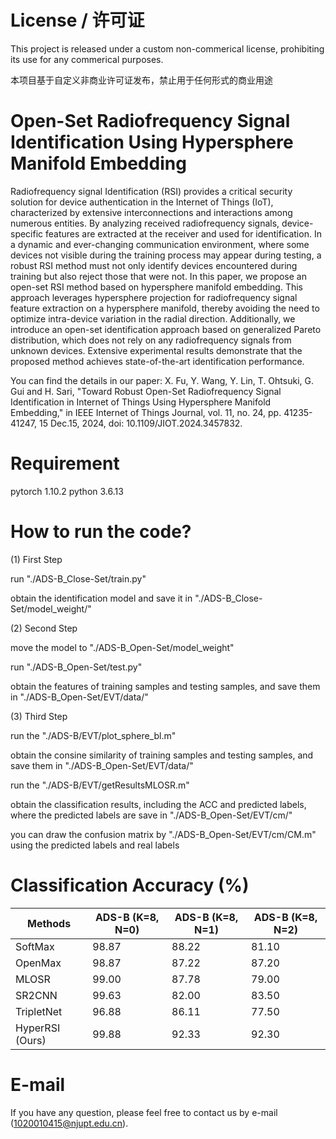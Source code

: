 # License / 许可证

This project is released under a custom non-commerical license, prohibiting its use for any commerical purposes.

本项目基于自定义非商业许可证发布，禁止用于任何形式的商业用途

# Open-Set Radiofrequency Signal Identification Using Hypersphere Manifold Embedding

Radiofrequency signal Identification (RSI) provides a critical security solution for device authentication in the Internet of Things (IoT), characterized by extensive interconnections and interactions among numerous entities. By analyzing received radiofrequency signals, device-specific features are extracted at the receiver and used for identification. In a dynamic and ever-changing communication environment, where some devices not visible during the training process may appear during testing, a robust RSI method must not only identify devices encountered during training but also reject those that were not. In this paper, we propose an open-set RSI method based on hypersphere manifold embedding. This approach leverages hypersphere projection for radiofrequency signal feature extraction on a hypersphere manifold, thereby avoiding the need to optimize intra-device variation in the radial direction. Additionally, we introduce an open-set identification approach based on generalized Pareto distribution, which does not rely on any radiofrequency signals from unknown devices. Extensive experimental results demonstrate that the proposed method achieves state-of-the-art identification performance.

You can find the details in our paper: X. Fu, Y. Wang, Y. Lin, T. Ohtsuki, G. Gui and H. Sari, "Toward Robust Open-Set Radiofrequency Signal Identification in Internet of Things Using Hypersphere Manifold Embedding," in IEEE Internet of Things Journal, vol. 11, no. 24, pp. 41235-41247, 15 Dec.15, 2024, doi: 10.1109/JIOT.2024.3457832.

# Requirement
pytorch 1.10.2
python 3.6.13

# How to run the code?
(1) First Step

run "./ADS-B_Close-Set/train.py"

obtain the identification model and save it in "./ADS-B_Close-Set/model_weight/"

(2) Second Step

move the model to "./ADS-B_Open-Set/model_weight"

run "./ADS-B_Open-Set/test.py"

obtain the features of training samples and testing samples, and save them in "./ADS-B_Open-Set/EVT/data/"

(3) Third Step

run the "./ADS-B/EVT/plot_sphere_bl.m"

obtain the consine similarity of training samples and testing samples, and save them in "./ADS-B_Open-Set/EVT/data/"

run the "./ADS-B/EVT/getResultsMLOSR.m"

obtain the classification results, including the ACC and predicted labels, where the predicted labels are save in "./ADS-B_Open-Set/EVT/cm/" 

you can draw the confusion matrix by "./ADS-B_Open-Set/EVT/cm/CM.m" using the predicted labels and real labels

# Classification Accuracy (%)
 Methods         | ADS-B (K=8, N=0) | ADS-B (K=8, N=1) | ADS-B (K=8, N=2) 
 ----            | -----            | ------           | ----- 
 SoftMax         | 98.87            |  88.22           | 81.10 
 OpenMax         | 98.87            |  87.22           | 87.20 
 MLOSR           | 99.00            |  87.78           | 79.00 
 SR2CNN          | 99.63            |  82.00           | 83.50 
 TripletNet      | 96.88            |  86.11           | 77.50 
 HyperRSI (Ours) | 99.88            |  92.33           | 92.30 


# E-mail
If you have any question, please feel free to contact us by e-mail (1020010415@njupt.edu.cn).


